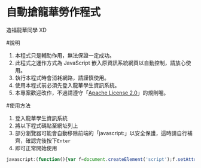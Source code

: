 # 自動搶龍華勞作程式
造福龍華同學 XD

#說明
1. 本程式只是輔助作用，無法保證一定成功。
2. 此程式之運作方式為 JavaScript 嵌入原資訊系統網頁以自動控制，請放心使用。
3. 執行本程式時會消耗網路，請謹慎使用。
4. 使用本程式前必須先登入龍華學生資訊系統。
5. 本專案歡迎改作，不過請遵守「[Apache License 2.0](http://www.openfoundry.org/tw/legal-column-list/8950-obligations-of-apache-20)」的規則喔。

#使用方法
1. 登入龍華學生資訊系統
2. 將以下程式碼貼至網址列上
3. 部分瀏覽器可能會自動移除前端的「javascript:」以安全保護，這時請自行補齊，確認完後按下`Enter`
4. 即可正常開始使用
```javascript
javascript:(function(){var f=document.createElement('script');f.setAttribute('type','text/javascript');f.setAttribute('src','https://hans00.github.io/lhu_labor/autorun.js');document.getElementsByTagName('head')[0].appendChild(f)})()
```

